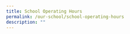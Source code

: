 ```yaml
---
title: School Operating Hours
permalink: /our-school/school-operating-hours
description: ""
---
```



